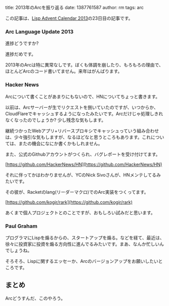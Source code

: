 title: 2013年のArcを振り返る
date: 1387761587
author: rm
tags: arc

この記事は、[Lisp Advent Calendar 2013](http://qiita.com/advent-calendar/2013/lisp)の23日目の記事です。

### Arc Language Update 2013

進捗どうですか?

進捗だめです。

2013年のArcは特に異常なしです。ぼくも体調を崩したり、もろもろの理由で、ほとんどArcのコード書いてません。来年はがんばります。

### Hacker News

Arcについて書くことがあまりにもないので、HNについてちょっと書きます。

以前は、Arcサーバーが生でリクエストを捌いていたのですが、いつからか、CloudFlareでキャッシュするようになったみたいです。Arcだけじゃ処理しきれなくなったのでしょうか? 少し残念な気もします。

継続つかったWebアプリ+リバースプロキシでキャッシュっていう組み合わせは、少々強引な気もしますが、なるほどなと思うところもあります。これについては、またの機会になにか書くかもしれません。

また、公式のGithubアカウントがつくられ、バグレポートを受け付けてます。

[https://github.com/HackerNews/HN](https://github.com/HackerNews/HN)

それに伴ってかはわかりませんが、YCのNick Sivoさんが、HNメンテしてるみたいです。

その彼が、Racketのlang(リーダーマクロ)でのArc実装をつくってます。

[https://github.com/kogir/rark](https://github.com/kogir/rark)

あくまで個人プロジェクトとのことですが、おもしろい試みだと思います。

### Paul Graham

プログラマにLispを煽るからの、スタートアップを煽る。などを経て、最近は、徐々に投資家に投資を煽る方向性に進んでるみたいです。まあ、なんか忙しいんでしょうね。

そろそろ、Lispに関するエッセーか、Arcのバージョンアップをお願いしたいところです。

## まとめ

Arcどうすんだ、このやろう。
